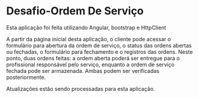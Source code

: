 # Desafio-Ordem De Serviço

Esta aplicação foi feita utilizando Angular, bootstrap e HttpClient

A partir da página inicial desta aplicação, o cliente pode acessar o formulário para abertura da ordem de serviço, o status das ordens abertas ou fechadas, o formulário para fechamento  e o registros das ordens. 
Neste ponto, duas ordens feitas: a ordem aberta poderá ser entregue para o profissional responsável pelo serviço, enquanto a ordem de serviço fechada pode ser armazenada. Ambas podem ser verificadas posteriormente. 

Atualizações estão sendo processadas para esta aplicação. 

